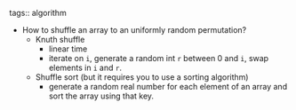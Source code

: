 tags:: algorithm

- How to shuffle an array to an uniformly random permutation?
	- Knuth shuffle
		- linear time
		- iterate on `i`, generate a random int `r` between 0 and `i`,  swap elements in `i` and `r`.
	- Shuffle sort (but it requires you to use a sorting algorithm)
		- generate a random real number for each element of an array and sort the array using that key.